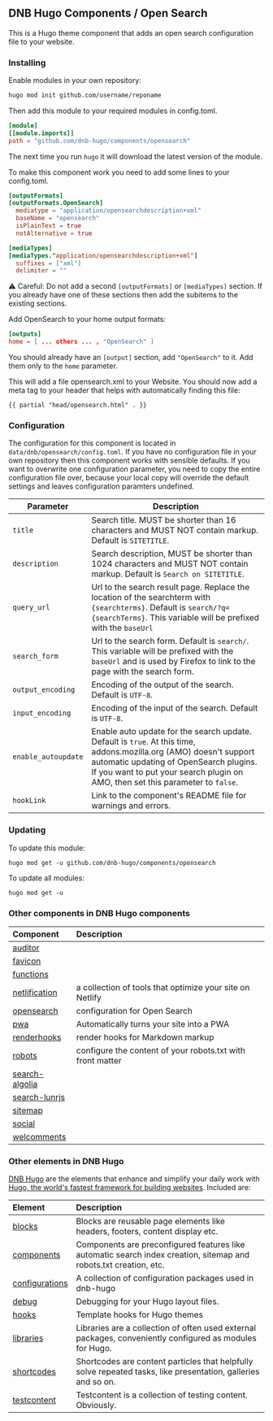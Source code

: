 ## DNB Hugo Components / Open Search

This is a Hugo theme component that adds an open search configuration file to your website. 

### Installing

Enable modules in your own repository:

```bash
hugo mod init github.com/username/reponame
```

Then add this module to your required modules in config.toml.

```toml
[module]
[[module.imports]]
path = "github.com/dnb-hugo/components/opensearch"
```

The next time you run `hugo` it will download the latest version of the module.

To make this component work you need to add some lines to your config.toml.

```toml
[outputFormats]
[outputFormats.OpenSearch]
  mediatype = "application/opensearchdescription+xml"
  baseName = "opensearch"
  isPlainText = true
  notAlternative = true

[mediaTypes]
[mediaTypes."application/opensearchdescription+xml"]
  suffixes = ["xml"]
  delimiter = ""
```

:warning: Careful: Do not add a second `[outputFormats]` or `[mediaTypes]` section. If you already have one of these sections then add the subitems to the existing sections.

Add OpenSearch to your home output formats:

```toml
[outputs]
home = [ ... others ... , "OpenSearch" ]
```

You should already have an `[output]` section, add `"OpenSearch"` to it. Add them only to the `home` parameter.

This will add a file opensearch.xml to your Website. You should now add a meta tag to your header that helps with automatically finding this file:

```gotemplate
{{ partial "head/opensearch.html" . }}
```

### Configuration

The configuration for this component is located in `data/dnb/opensearch/config.toml`. If you have no configuration file in your own repository then this component works with sensible defaults. If you want to overwrite one configuration parameter, you need to copy the entire configuration file over, because your local copy will override the default settings and leaves configuration paramters undefined.

| Parameter | Description |
| --- | --- |
| `title` | Search title. MUST be shorter than 16 characters and MUST NOT contain markup. Default is `SITETITLE`. |
| `description` | Search description, MUST be shorter than 1024 characters and MUST NOT contain markup. Default is `Search on SITETITLE`. |
| `query_url` | Url to the search result page. Replace the location of the searchterm with `{searchterms}`. Default is `search/?q={searchTerms}`. This variable will be prefixed with the `baseUrl` |
| `search_form` | Url to the search form. Default is `search/`. This variable will be prefixed with the `baseUrl` and is used by Firefox to link to the page with the search form. |
| `output_encoding` | Encoding of the output of the search. Default is `UTF-8`. |
| `input_encoding` | Encoding of the input of the search. Default is `UTF-8`. |
| `enable_autoupdate` | Enable auto update for the search update. Default is `true`. At this time, addons.mozilla.org (AMO) doesn't support automatic updating of OpenSearch plugins. If you want to put your search plugin on AMO, then set this parameter to `false`.  |
| `hookLink` | Link to the component's README file for warnings and errors. |

### Updating

To update this module:

```
hugo mod get -u github.com/dnb-hugo/components/opensearch
```

To update all modules:

```
hugo mod get -u
```

### Other components in DNB Hugo components

| Component | Description |
| :--- | :--- |
| [auditor](https://github.com/dnb-hugo/components/tree/main/auditor) | |
| [favicon](https://github.com/dnb-hugo/components/tree/main/favicon) | |
| [functions](https://github.com/dnb-hugo/components/tree/main/functions) | |
| [netlification](https://github.com/dnb-hugo/components/tree/main/netlification) | a collection of tools that optimize your site on Netlify |
| [opensearch](https://github.com/dnb-hugo/components/tree/main/opensearch) | configuration for Open Search |
| [pwa](https://github.com/dnb-hugo/components/tree/main/pwa) | Automatically turns your site into a PWA |
| [renderhooks](https://github.com/dnb-hugo/components/tree/main/renderhooks) | render hooks for Markdown markup |
| [robots](https://github.com/dnb-hugo/components/tree/main/robots) | configure the content of your robots.txt with front matter |
| [search-algolia](https://github.com/dnb-hugo/components/tree/main/search-algolia) | |
| [search-lunrjs](https://github.com/dnb-hugo/components/tree/main/search-lunrjs) | |
| [sitemap](https://github.com/dnb-hugo/components/tree/main/sitemap) | |
| [social](https://github.com/dnb-hugo/components/tree/main/social) | |
| [welcomments](https://github.com/dnb-hugo/components/tree/main/welcomments) | |

### Other elements in DNB Hugo

[DNB Hugo](https://github.com/dnb-hugo) are the elements that enhance and simplify your daily work with [Hugo, the world's fastest framework for building websites](https://gohugo.io/). Included are:

| Element | Description |
| :--- | :--- |
| [blocks](https://github.com/dnb-hugo/blocks) | Blocks are reusable page elements like headers, footers, content display etc.|
| [components](https://github.com/dnb-hugo/components) | Components are preconfigured features like automatic search index creation, sitemap and robots.txt creation, etc. |
| [configurations](https://github.com/dnb-hugo/configurations) | A collection of configuration packages used in dnb-hugo |
| [debug](https://github.com/dnb-hugo/debug) | Debugging for your Hugo layout files. |
| [hooks](https://github.com/dnb-hugo/hooks) | Template hooks for Hugo themes |
| [libraries](https://github.com/dnb-hugo/libraries) | Libraries are a collection of often used external packages, conveniently configured as modules for Hugo. |
| [shortcodes](https://github.com/dnb-hugo/shortcodes) | Shortcodes are content particles that helpfully solve repeated tasks, like presentation, galleries and so on. |
| [testcontent](https://github.com/dnb-hugo/testcontent) | Testcontent is a collection of testing content. Obviously. |
